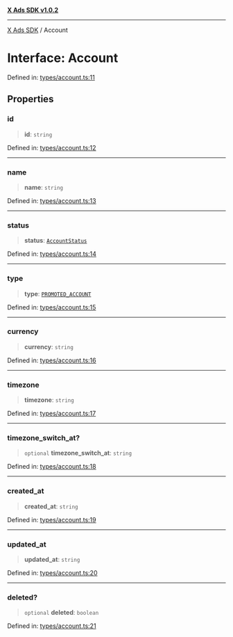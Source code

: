 [**X Ads SDK v1.0.2**](../README.md)

***

[X Ads SDK](../globals.md) / Account

# Interface: Account

Defined in: [types/account.ts:11](https://github.com/kage1020/x-ads-sdk/blob/main/src/types/account.ts#L11)

## Properties

### id

> **id**: `string`

Defined in: [types/account.ts:12](https://github.com/kage1020/x-ads-sdk/blob/main/src/types/account.ts#L12)

***

### name

> **name**: `string`

Defined in: [types/account.ts:13](https://github.com/kage1020/x-ads-sdk/blob/main/src/types/account.ts#L13)

***

### status

> **status**: [`AccountStatus`](../enumerations/AccountStatus.md)

Defined in: [types/account.ts:14](https://github.com/kage1020/x-ads-sdk/blob/main/src/types/account.ts#L14)

***

### type

> **type**: [`PROMOTED_ACCOUNT`](../enumerations/AccountType.md#promoted_account)

Defined in: [types/account.ts:15](https://github.com/kage1020/x-ads-sdk/blob/main/src/types/account.ts#L15)

***

### currency

> **currency**: `string`

Defined in: [types/account.ts:16](https://github.com/kage1020/x-ads-sdk/blob/main/src/types/account.ts#L16)

***

### timezone

> **timezone**: `string`

Defined in: [types/account.ts:17](https://github.com/kage1020/x-ads-sdk/blob/main/src/types/account.ts#L17)

***

### timezone\_switch\_at?

> `optional` **timezone\_switch\_at**: `string`

Defined in: [types/account.ts:18](https://github.com/kage1020/x-ads-sdk/blob/main/src/types/account.ts#L18)

***

### created\_at

> **created\_at**: `string`

Defined in: [types/account.ts:19](https://github.com/kage1020/x-ads-sdk/blob/main/src/types/account.ts#L19)

***

### updated\_at

> **updated\_at**: `string`

Defined in: [types/account.ts:20](https://github.com/kage1020/x-ads-sdk/blob/main/src/types/account.ts#L20)

***

### deleted?

> `optional` **deleted**: `boolean`

Defined in: [types/account.ts:21](https://github.com/kage1020/x-ads-sdk/blob/main/src/types/account.ts#L21)
